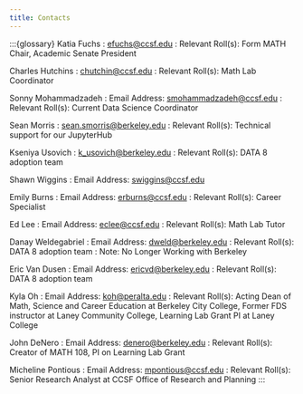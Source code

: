 ```yaml
---
title: Contacts
---
```


:::{glossary}
Katia Fuchs
: efuchs@ccsf.edu
: Relevant Roll(s): Form MATH Chair, Academic Senate President

Charles Hutchins
: chutchin@ccsf.edu
: Relevant Roll(s): Math Lab Coordinator

Sonny Mohammadzadeh
: Email Address: smohammadzadeh@ccsf.edu
: Relevant Roll(s): Current Data Science Coordinator

Sean Morris
: sean.smorris@berkeley.edu
: Relevant Roll(s): Technical support for our JupyterHub

Kseniya Usovich
: k_usovich@berkeley.edu
: Relevant Roll(s): DATA 8 adoption team

Shawn Wiggins
: Email Address: swiggins@ccsf.edu

Emily Burns
: Email Address: erburns@ccsf.edu
: Relevant Roll(s): Career Specialist

Ed Lee
: Email Address: eclee@ccsf.edu
: Relevant Roll(s): Math Lab Tutor

Danay Weldegabriel
: Email Address: dweld@berkeley.edu
: Relevant Roll(s): DATA 8 adoption team
: Note: No Longer Working with Berkeley

Eric Van Dusen
: Email Address: ericvd@berkeley.edu
: Relevant Roll(s): DATA 8 adoption team

Kyla Oh
: Email Address: koh@peralta.edu
: Relevant Roll(s): Acting Dean of Math, Science and Career Education at Berkeley City College, Former FDS instructor at Laney Community College, Learning Lab Grant PI at Laney College

John DeNero
: Email Address: denero@berkeley.edu
: Relevant Roll(s): Creator of MATH 108, PI on Learning Lab Grant

Micheline Pontious
: Email Address: mpontious@ccsf.edu
: Relevant Roll(s): Senior Research Analyst at CCSF Office of Research and Planning
:::